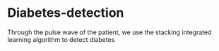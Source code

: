 # Diabetes-detection
Through the pulse wave of the patient, we use the stacking integrated learning algorithm to detect diabetes
